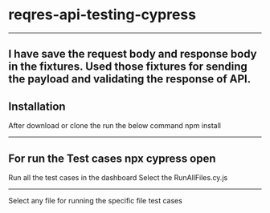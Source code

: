 # reqres-api-testing-cypress
---------------------------------
I have save the request body and response body in the fixtures.
Used those fixtures for sending the payload and validating the response of API. 
---------------------------------
Installation
---------------------------------
After download or clone the run the below command
npm install

---------------------------------

For run the Test cases
npx cypress open
---------------------------------

Run all the test cases in the dashboard
Select the RunAllFiles.cy.js


----------------------------------
Select any file for running the specific file test cases